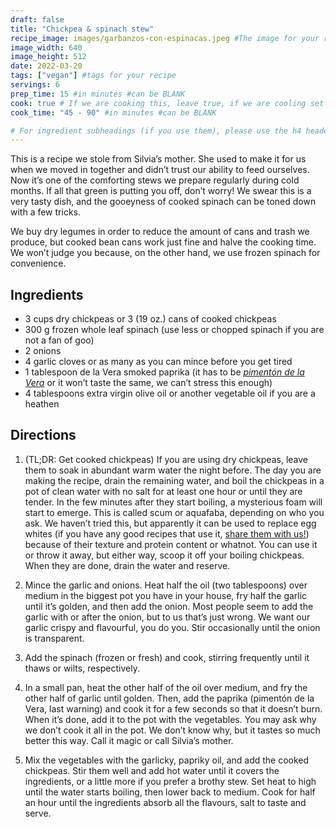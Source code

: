 ```yaml
---
draft: false
title: "Chickpea & spinach stew"
recipe_image: images/garbanzos-con-espinacas.jpeg #The image for your recipe
image_width: 640
image_height: 512
date: 2022-03-20
tags: ["vegan"] #tags for your recipe
servings: 6
prep_time: 15 #in minutes #can be BLANK
cook: true # If we are cooking this, leave true, if we are cooling set to false
cook_time: "45 - 90" #in minutes #can be BLANK

# For ingredient subheadings (if you use them), please use the h4 header.  For print view I have those elements targeted
---
```


This is a recipe we stole from Silvia’s mother. She used to make it for us when we moved in together and didn’t trust our ability to feed ourselves. Now it’s one of the comforting stews we prepare regularly during cold months. If all that green is putting you off, don’t worry! We swear this is a very tasty dish, and the gooeyness of cooked spinach can be toned down with a few tricks.

We buy dry legumes in order to reduce the amount of cans and trash we produce, but cooked bean cans work just fine and halve the cooking time. We won’t judge you because, on the other hand, we use frozen spinach for convenience.


## Ingredients

- 3 cups dry chickpeas or 3 (19 oz.) cans of cooked chickpeas
- 300 g frozen whole leaf spinach (use less or chopped spinach if you are not a fan of goo)
- 2 onions
- 4 garlic cloves or as many as you can mince before you get tired
- 1 tablespoon de la Vera smoked paprika (it has to be [*pimentón de la Vera*](https://eu.wikipedia.org/wiki/La_Verako_piperrauts#/media/Fitxategi:Piment%C3%B3n_de_la_Vera.jpg) or it won’t taste the same, we can’t stress this enough)
- 4 tablespoons extra virgin olive oil or another vegetable oil if you are a heathen


## Directions

1. (TL;DR: Get cooked chickpeas) If you are using dry chickpeas, leave them to soak in abundant warm water the night before. The day you are making the recipe, drain the remaining water, and boil the chickpeas in a pot of clean water with no salt for at least one hour or until they are tender. In the few minutes after they start boiling, a mysterious foam will start to emerge. This is called scum or aquafaba, depending on who you ask. We haven’t tried this, but apparently it can be used to replace egg whites (if you have any good recipes that use it, [share them with us!](mailto:pritirrecetas@gmail.com)) because of their texture and protein content or whatnot. You can use it or throw it away, but either way, scoop it off your boiling chickpeas. When they are done, drain the water and reserve.

2. Mince the garlic and onions. Heat half the oil (two tablespoons) over medium in the biggest pot you have in your house, fry half the garlic until it’s golden, and then add the onion. Most people seem to add the garlic with or after the onion, but to us that’s just wrong. We want our garlic crispy and flavourful, you do you. Stir occasionally until the onion is transparent.

3. Add the spinach (frozen or fresh) and cook, stirring frequently until it thaws or wilts, respectively.

4. In a small pan, heat the other half of the oil over medium, and fry the other half of garlic until golden. Then, add the paprika (pimentón de la Vera, last warning) and cook it for a few seconds so that it doesn’t burn. When it’s done, add it to the pot with the vegetables. You may ask why we don’t cook it all in the pot. We don’t know why, but it tastes so much better this way. Call it magic or call Silvia’s mother.

5. Mix the vegetables with the garlicky, papriky oil, and add the cooked chickpeas. Stir them well and add hot water until it covers the ingredients, or a little more if you prefer a brothy stew. Set heat to high until the water starts boiling, then lower back to medium. Cook for half an hour until the ingredients absorb all the flavours, salt to taste and serve.

